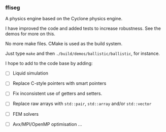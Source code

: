 ### ffiseg

A physics engine based on the Cyclone physics engine.

I have improved the code and added tests to increase robustness.
See the demos for more on this.

No more make files. CMake is used as the build system.

Just type `make` and then `./build/demos/ballistic/ballistic`, for instance.

I hope to add to the code base by adding:

 - [ ] Liquid simulation
 - [ ] Replace C-style pointers with smart pointers
 - [ ] Fix inconsistent use of getters and setters. 
 - [ ] Replace raw arrays with `std::pair`, `std::array` and/or `std::vector`
 - [ ] FEM solvers
 - [ ] Avx/MPI/OpenMP optimisation 
 ...


